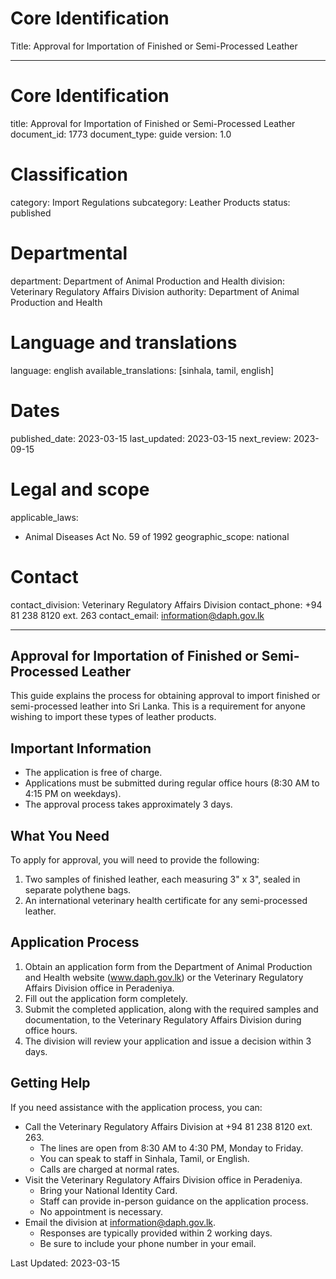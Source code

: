 # Core Identification
Title: Approval for Importation of Finished or Semi-Processed Leather

---
# Core Identification
title: Approval for Importation of Finished or Semi-Processed Leather
document_id: 1773
document_type: guide
version: 1.0

# Classification
category: Import Regulations
subcategory: Leather Products
status: published

# Departmental
department: Department of Animal Production and Health
division: Veterinary Regulatory Affairs Division
authority: Department of Animal Production and Health

# Language and translations
language: english
available_translations: [sinhala, tamil, english]

# Dates
published_date: 2023-03-15
last_updated: 2023-03-15
next_review: 2023-09-15

# Legal and scope
applicable_laws:
  - Animal Diseases Act No. 59 of 1992
geographic_scope: national

# Contact
contact_division: Veterinary Regulatory Affairs Division
contact_phone: +94 81 238 8120 ext. 263
contact_email: information@daph.gov.lk

---

## Approval for Importation of Finished or Semi-Processed Leather

This guide explains the process for obtaining approval to import finished or semi-processed leather into Sri Lanka. This is a requirement for anyone wishing to import these types of leather products.

## Important Information

- The application is free of charge.
- Applications must be submitted during regular office hours (8:30 AM to 4:15 PM on weekdays).
- The approval process takes approximately 3 days.

## What You Need

To apply for approval, you will need to provide the following:

1. Two samples of finished leather, each measuring 3" x 3", sealed in separate polythene bags.
2. An international veterinary health certificate for any semi-processed leather.

## Application Process

1. Obtain an application form from the Department of Animal Production and Health website (www.daph.gov.lk) or the Veterinary Regulatory Affairs Division office in Peradeniya.
2. Fill out the application form completely.
3. Submit the completed application, along with the required samples and documentation, to the Veterinary Regulatory Affairs Division during office hours.
4. The division will review your application and issue a decision within 3 days.

## Getting Help

If you need assistance with the application process, you can:

- Call the Veterinary Regulatory Affairs Division at +94 81 238 8120 ext. 263.
  - The lines are open from 8:30 AM to 4:30 PM, Monday to Friday.
  - You can speak to staff in Sinhala, Tamil, or English.
  - Calls are charged at normal rates.
- Visit the Veterinary Regulatory Affairs Division office in Peradeniya.
  - Bring your National Identity Card.
  - Staff can provide in-person guidance on the application process.
  - No appointment is necessary.
- Email the division at information@daph.gov.lk.
  - Responses are typically provided within 2 working days.
  - Be sure to include your phone number in your email.

Last Updated: 2023-03-15